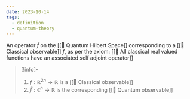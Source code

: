 ```yaml
---
date: 2023-10-14
tags:
  - definition
  - quantum-theory
---
```

An operator $\hat{f}$ on the [[📘 Quantum Hilbert Space]] corresponding to a [[📘 Classical observable]] $f$, as per the axiom: [[📕 All classical real valued functions have an associated self adjoint operator]]

>[!info]-
> 1. $f : \mathbb{R}^{2n} \rightarrow \mathbb{R}$ is a [[📘 Classical observable]]
> 2. $\hat{f}: \mathbb{C}^{n} \rightarrow \mathbb{R}$ is the corresponding [[📘 Quantum observable]]